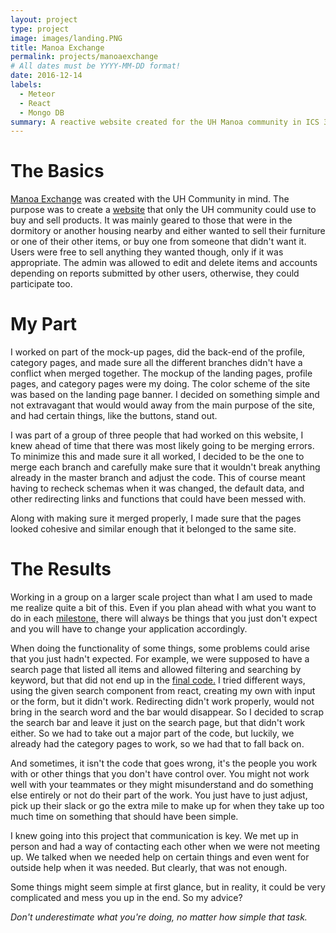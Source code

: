 ```yaml
---
layout: project
type: project
image: images/landing.PNG
title: Manoa Exchange
permalink: projects/manoaexchange
# All dates must be YYYY-MM-DD format!
date: 2016-12-14
labels:
  - Meteor
  - React
  - Mongo DB
summary: A reactive website created for the UH Manoa community in ICS 314.
---
```


# The Basics

[Manoa Exchange](https://manoaexchange.github.io/) was created with the UH Community in mind. The purpose was to create a [website](http://manoaexchange.meteorapp.com/#/ "check it out here!") that only the UH community could use to buy and sell products. It was mainly geared to those that were in the dormitory or another housing nearby and either wanted to sell their furniture or one of their other items, or buy one from someone that didn't want it. Users were free to sell anything they wanted though, only if it was appropriate. The admin was allowed to edit and delete items and accounts depending on reports submitted by other users, otherwise, they could participate too.

# My Part

I worked on part of the mock-up pages, did the back-end of the profile, category pages, and made sure all the different branches didn't have a conflict when merged together. The mockup of the landing pages, profile pages, and category pages were my doing. The color scheme of the site was based on the landing page banner. I decided on something simple and not extravagant that would would away from the main purpose of the site, and had certain things, like the buttons, stand out. 

I was part of a group of three people that had worked on this website, I knew ahead of time that there was most likely going to be merging errors. To minimize this and made sure it all worked, I decided to be the one to merge each branch and carefully make sure that it wouldn't break anything already in the master branch and adjust the code. This of course meant having to recheck schemas when it was changed, the default data, and other redirecting links and functions that could have been messed with. 

Along with making sure it merged properly, I made sure that the pages looked cohesive and similar enough that it belonged to the same site.

# The Results

Working in a group on a larger scale project than what I am used to made me realize quite a bit of this. Even if you plan ahead with what you want to do in each [milestone,](https://github.com/manoaexchange/manoaexchange/projects) there will always be things that you just don't expect and you will have to change your application accordingly.

When doing the functionality of some things, some problems could arise that you just hadn't expected. For example, we were supposed to have a search page that listed all items and allowed filtering and searching by keyword, but that did not end up in the [final code.](https://github.com/manoaexchange/manoaexchange) I tried different ways, using the given search component from react, creating my own with input or the form, but it didn't work. Redirecting didn't work properly, would not bring in the search word and the bar would disappear. So I decided to scrap the search bar and leave it just on the search page, but that didn't work either. So we had to take out a major part of the code, but luckily, we already had the category pages to work, so we had that to fall back on.

And sometimes, it isn't the code that goes wrong, it's the people you work with or other things that you don't have control over. You might not work well with your teammates or they might misunderstand and do something else entirely or not do their part of the work. You just have to just adjust, pick up their slack or go the extra mile to make up for when they take up too much time on something that should have been simple. 

I knew going into this project that communication is key. We met up in person and had a way of contacting each other when we were not meeting up. We talked when we needed help on certain things and even went for outside help when it was needed. But clearly, that was not enough. 

Some things might seem simple at first glance, but in reality, it could be very complicated and mess you up in the end. So my advice?

*Don't underestimate what you're doing, no matter how simple that task.*
